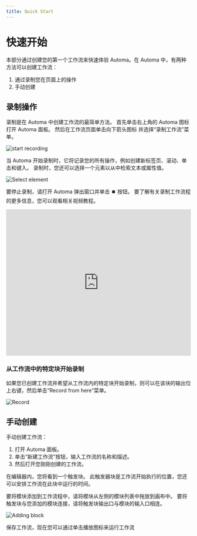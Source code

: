 ```yaml
---
title: Quick Start
---
```


# 快速开始
本部分通过创建您的第一个工作流来快速体验 Automa。在 Automa 中，有两种方法可以创建工作流：
1. 通过录制您在页面上的操作
2. 手动创建

## 录制操作

录制是在 Automa 中创建工作流的最简单方法。 首先单击右上角的 Automa 图标打开 Automa 面板。 然后在工作流页面单击向下箭头图标<v-remixicon name="riArrowLeftSLine" rotate="-90" /> 并选择“录制工作流”菜单。

![start recording](/images/guide/chrome_Rf7Lj54yi4_i5gdua.png)

当 Automa 开始录制时，它将记录您的所有操作，例如创建新标签页、滚动、单击和键入。 录制时，您还可以选择一个元素以从中检索文本或属性值。

![Select element](/images/guide/chrome_VecbzZKdar_swld5q.png)

要停止录制，请打开 Automa 弹出窗口并单击 ⏹️ 按钮。 要了解有关录制工作流程的更多信息，您可以观看相关视频教程。

<iframe width="100%" height="400" src="https://www.youtube.com/embed/NmRCgLtsPnY" title="YouTube video player" frameborder="0" allow="accelerometer; autoplay; clipboard-write; encrypted-media; gyroscope; picture-in-picture" allowfullscreen></iframe>

### 从工作流中的特定块开始录制
如果您已创建工作流并希望从工作流内的特定块开始录制，则可以在该块的输出位上右键，然后单击“Record from here”菜单。

![Record](/images/guide/start-recording_hpfg9u.gif) 

## 手动创建

手动创建工作流：
1. 打开 Automa 面板。
2. 单击“新建工作流”按钮，输入工作流的名称和描述。
3. 然后打开您刚刚创建的工作流。

在编辑器内，您将看到一个触发块。 此触发器块是工作流开始执行的位置，您还可以安排工作流在此块中运行的时间。

要将模块添加到工作流程中，请将模块从左侧的模块列表中拖放到画布中。 要将触发块与您添加的模块连接，请将触发块输出口与模块的输入口相连。

![Adding block](/images/guide/adding-block_pobloe.gif)

保存工作流，现在您可以通过单击播放图标来运行工作流 <v-remixicon name="riPlayLine" />
